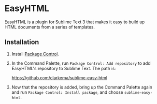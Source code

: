 # EasyHTML

EasyHTML is a plugin for Sublime Text 3 that makes it easy to
build up HTML documents from a series of templates.

## Installation

  1. Install [Package Control](https://sublime.wbond.net/).
  2. In the Command Palette, run `Package Control: Add repository`
     to add EasyHTML's repository to Sublime Text.  The path is:

        https://github.com/clarkema/sublime-easy-html
  3. Now that the repository is added, bring up the Command Palette
     again and run `Package Control: Install package`, and choose
     `sublime-easy-html`.
